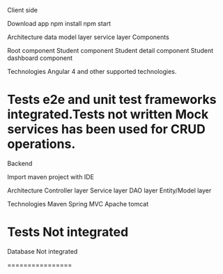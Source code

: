 Client side

Download app
npm install
npm start

Architecture
data model layer
service layer
Components

Root component
Student component
Student detail component
Student dashboard component

Technologies
Angular 4 and other supported technologies.

Tests
e2e and unit test frameworks integrated.Tests not written
Mock services has been used for CRUD operations.
==================
Backend

Import maven project with IDE

Architecture
Controller layer
Service layer
DAO layer
Entity/Model layer

Technologies
Maven
Spring MVC
Apache tomcat

Tests
Not integrated
=================
Database
Not integrated

================
